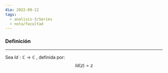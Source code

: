 ```yaml
---
dia: 2022-09-12
tags:
  - analisis-3/Series
  - nota/facultad
---
```

### Definición
---
Sea $Id : \mathbb{C} \to \mathbb{C}$ , definida por: $$ Id(z) = z $$